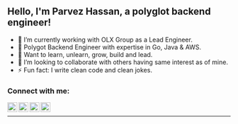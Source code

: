 ## Hello, I'm Parvez Hassan, a polyglot backend engineer!

- 🔭 I’m currently working with OLX Group as a Lead Engineer.
- 💪 Polygot Backend Engineer with expertise in Go, Java & AWS.
- 🌱 Want to learn, unlearn, grow, build and lead.
- 👯 I’m looking to collaborate with others having same interest as of mine.
- ⚡ Fun fact: I write clean code and clean jokes.


### Connect with me:

[<img align="left" alt="codeSTACKr | LinkedIn" width="22px" src="https://cdn2.iconfinder.com/data/icons/social-media-2285/512/1_Linkedin_unofficial_colored_svg-1024.png"/>][linkedin]
[<img align="left" alt="codeSTACKr | Instagram" width="22px" src="https://cdn2.iconfinder.com/data/icons/social-media-2285/512/1_Instagram_colored_svg_1-1024.png"/>][instagram]
[<img align="left" alt="codeSTACKr | Twitter" width="22px" src="https://cdn2.iconfinder.com/data/icons/social-media-2285/512/1_Twitter3_colored_svg-1024.png"/>][twitter]
[<img align="left" alt="codeSTACKr | Twitter" width="22px" src="https://cdn2.iconfinder.com/data/icons/social-media-2285/512/1_Youtube_colored_svg-1024.png"/>][youtube]
<br />

---

[instagram]: https://www.instagram.com/_parvezhassan/
[linkedin]: https://www.linkedin.com/in/parvezhassan/
[twitter]: https://twitter.com/_parvezhassan
[youtube]: https://www.youtube.com/channel/UC-FU1x3FDCKssUChTC0XVZA

<!-- ![Parvez's github stats](https://github-readme-stats.vercel.app/api?username=parvez3019&count_private=true&show_icons=true&theme=radical) -->
